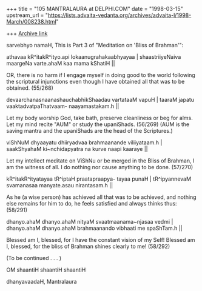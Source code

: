 +++
title = "105 MANTRALAURA at DELPHI.COM"
date = "1998-03-15"
upstream_url = "https://lists.advaita-vedanta.org/archives/advaita-l/1998-March/008238.html"

+++
[Archive link](https://lists.advaita-vedanta.org/archives/advaita-l/1998-March/008238.html)

sarvebhyo namaH,
  This is Part 3 of "Meditation on
'Bliss of Brahman'":

 athavaa kR^itakR^ityo.api
lokaanugrahakaabhyayaa |
 shaastriiyeNaiva maargeNa varte.ahaM
kaa mama kShatiH ||

 OR, there is no harm if I engage myself
in doing good to the world following
the scriptural injunctions even though
I have obtained all that was to be
obtained. (55/268)

 devaarchanasnaanashauchabhikShaadau
vartataaM vapuH |
 taaraM japatu vaaktadvatpaThatvaam-
naayamastakam.h ||

 Let my body worship God, take bath,
preserve cleanliness or beg for alms. Let
my mind recite "AUM" or study the upaniShads.
(56/269) (AUM is the saving mantra and the
upaniShads are the head of the Scriptures.)

 viShNuM dhyaayatu dhiiryadvaa brahmaanande
viliiyataam.h |
 saakShyahaM ki~nchidapyatra na kurve naapi
kaaraye ||

 Let my intellect meditate on ViShNu or be
merged in the Bliss of Brahman, I am the
witness  of all. I do nothing nor cause
anything to be done. (57/270)

 kR^itakR^ityatayaa tR^iptaH praatapraapya-
tayaa punaH |
 tR^ipyannevaM svamanasaa manyate.asau
nirantasam.h ||

 As he (a wise person) has achieved all that
was to be achieved, and nothing else remains
for him to do, he feels satisfied and always
thinks thus: (58/291)

 dhanyo.ahaM dhanyo.ahaM nityaM
svaatmaanama~njasaa vedmi |
 dhanyo.ahaM dhanyo.ahaM brahmaanando
vibhaati me spaShTam.h ||

 Blessed am I, blessed, for I have the
constant vision of my Self! Blessed am I,
blessed, for the bliss of Brahman shines
clearly to me! (58/292)

(To be continued . . . )

OM shaantiH shaantiH shaantiH

dhanyavaadaH,
  Mantralaura

